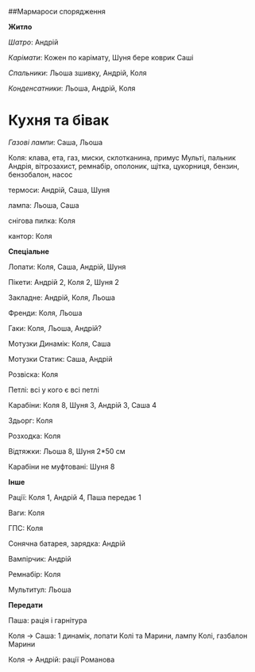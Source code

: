 ##Мармароси спорядження

**Житло**

_Шатро_: Андрій

_Карімати_: Кожен по карімату, Шуня бере коврик Саші

_Спальники_: Льоша зшивку, Андрій, Коля

_Конденсатники_: Льоша, Андрій, Коля


**Кухня та бівак**
=======
_Газові лампи_: Саша, Льоша


Коля: клава, ета, газ, миски, склотканина, примус Мульті, пальник Андрія, вітрозахист, ремнабір, ополоник, щітка, цукорниця, бензин, бензобалон, насос

термоси: Андрій, Саша, Шуня

лампа: Льоша, Саша

снігова пилка: Коля

кантор: Коля

**Спеціальне**

Лопати: Коля, Саша, Андрій, Шуня

Пікети: Андрій 2, Коля 2, Шуня 2

Закладне: Андрій, Коля, Льоша

Френди: Коля, Льоша 

Гаки: Коля, Льоша, Андрій?

Мотузки Динамік: Коля, Саша

Мотузки Статик: Саша, Андрій

Розвіска: Коля

Петлі: всі у кого є всі петлі

Карабіни: Коля 8, Шуня 3, Андрій 3, Саша 4

Здьорг: Коля

Розходка: Коля

Відтяжки: Льоша 8, Шуня 2*50 см

Карабіни не муфтовані: Шуня 8


**Інше**

Рації: Коля 1, Андрій 4, Паша передає 1

Ваги: Коля

ГПС: Коля

Сонячна батарея, зарядка: Андрій

Вампірчик: Андрій

Ремнабір: Коля

Мультитул: Льоша


**Передати**

Паша: рація і гарнітура

Коля -> Саша: 1 динамік, лопати Колі та Марини, лампу Колі, газбалон Марини

Коля -> Андрій: рації Романова